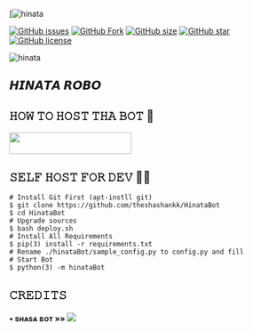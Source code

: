 [![hinata](https://img.shields.io/badge/A%20Bot%20By%20Team%20Coffin-blue?style=for-the-badge&logo=telegram)

[![GitHub issues](https://img.shields.io/github/issues/theshashankk/HinataBot?logo=telethon&style=flat-square)](https://github.com/theshashankk/HinataBot/issues)
[![GitHub Fork](https://img.shields.io/github/issues/theshashankk/HinataBot?logo=telethon&style=flat-square)](https://github.com/theshashankk/HinataBot/fork)
[![GitHub size](https://img.shields.io/github/issues/theshashankk/HinataBot?logo=telethon&style=flat-square)](https://github.com/theshashankk/HinataBot/size)
[![GitHub star](https://img.shields.io/github/issues/theshashankk/HinataBot?logo=telethon&style=flat-square)](https://github.com/theshashankk/HinataBot/stars)
[![GitHub license](https://img.shields.io/github/license/theshashankk/HinataBot)](https://github.com/theshashankk/HinataBot/blob/main/LICENSE)


![hinata](https://user-images.githubusercontent.com/78837537/119931808-b6a67680-bf9f-11eb-91b3-8d1662415a12.jpg)


## 𝙃𝙄𝙉𝘼𝙏𝘼 𝙍𝙊𝘽𝙊

## 𝙷𝙾𝚆 𝚃𝙾 𝙷𝙾𝚂𝚃 𝚃𝙷𝙰 𝙱𝙾𝚃 🤖

<p align="left"><a href="https://heroku.com/deploy?template=https://github.com/theshashankk/HinataBot"> <img src="https://img.shields.io/badge/Deploy%20To%20Heroku-op-red?style=for-the-badge&logo=heroku" width="220" height="38.45"/></a></p>

## 𝚂𝙴𝙻𝙵 𝙷𝙾𝚂𝚃 𝙵𝙾𝚁 𝙳𝙴𝚅 👨‍💻

```
# Install Git First (apt-instll git)
$ git clone https://github.com/theshashankk/HinataBot
$ cd HinataBot
# Upgrade sources
$ bash deploy.sh
# Install All Requirements 
$ pip(3) install -r requirements.txt
# Rename ./hinataBot/sample_config.py to config.py and fill
# Start Bot 
$ python(3) -m hinataBot
```

## 𝙲𝚁𝙴𝙳𝙸𝚃𝚂 


#### • sʜᴀsᴀ ʙᴏᴛ   »»  <a href="https://github.com/Mdnoor786/hinataBot-1" alt="Telebot"> <img src="https://img.shields.io/badge/hinata%20bot-800080?logo=github" /></a>
